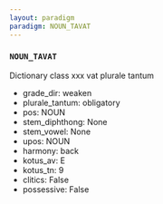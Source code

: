 ```yaml
---
layout: paradigm
paradigm: NOUN_TAVAT
---
```

### ` NOUN_TAVAT `

Dictionary class xxx vat plurale tantum
* grade_dir: weaken
* plurale_tantum: obligatory
* pos: NOUN
* stem_diphthong: None
* stem_vowel: None
* upos: NOUN
* harmony: back
* kotus_av: E
* kotus_tn: 9
* clitics: False
* possessive: False
